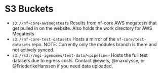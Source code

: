 # S3 Buckets

- `s3://nf-core-awsmegatests` Results from nf-core AWS megatests that get pulled in on the website. Also holds the work directory for AWS Megatests
- `s3://nf-core-test-datasets` Hosts a mirror of the `nf-core/test-datasets` repo. NOTE: Currently only the modules branch is there and not actively synced.
- `s3://s3://ngi-igenomes/test-data/<pipeline>` Hosts the full test datasets due to egress costs. Contact @ewels, @maxulysse, or @FriederikeHanssen if you need data uploaded.
